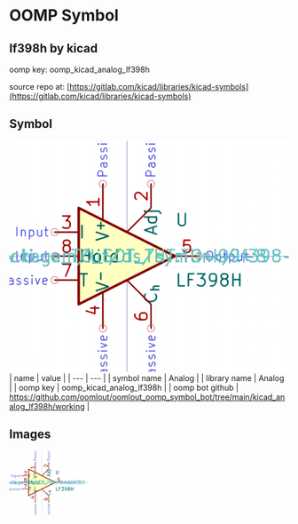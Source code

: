 # OOMP Symbol  
## lf398h  by kicad  
  
oomp key: oomp_kicad_analog_lf398h  
  
source repo at: [https://gitlab.com/kicad/libraries/kicad-symbols](https://gitlab.com/kicad/libraries/kicad-symbols)  
## Symbol  
  
[![working.png](working_600.png)](working.png)  
| name | value | 
| --- | --- | 
| symbol name | Analog | 
| library name | Analog | 
| oomp key | oomp_kicad_analog_lf398h | 
| oomp bot github | https://github.com/oomlout/oomlout_oomp_symbol_bot/tree/main/kicad_analog_lf398h/working | 
## Images  
  
[![working.png](working_140.png)](working.png)  
